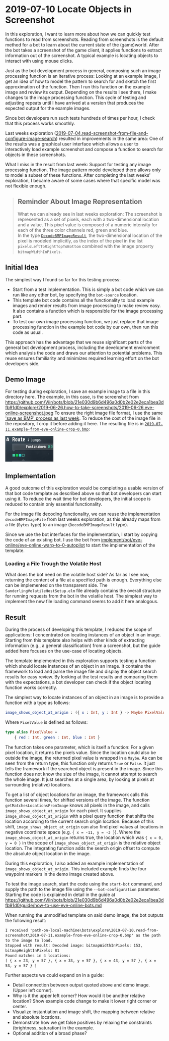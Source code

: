 # 2019-07-10 Locate Objects in Screenshot

In this exploration, I want to learn more about how we can quickly test functions to read from screenshots. Reading from screenshots is the default method for a bot to learn about the current state of the (game)world. After the bot takes a screenshot of the game client, it applies functions to extract information out of the screenshot. A typical example is locating objects to interact with using mouse clicks.

Just as the bot development process in general, composing such an image processing function is an iterative process: Looking at an example image, I get an idea of how to model the pattern to search for and sketch the first approximation of the function. Then I run this function on the example image and review its output. Depending on the results I see there, I make changes to the image processing function. This cycle of testing and adjusting repeats until I have arrived at a version that produces the expected output for the example images.

Since bot developers run such tests hundreds of times per hour, I check that this process works smoothly.

Last weeks exploration ([2019-07-04.read-screenshot-from-file-and-configure-image-search](./../2019-07-04.read-screenshot-from-file-and-configure-image-search/app/src/Main.elm)) resulted in improvements in the same area: One of the results was a graphical user interface which allows a user to interactively load example screenshot and compose a function to search for objects in these screenshots.

What I miss in the result from last week: Support for testing any image processing function. The image pattern model developed there allows only to model a subset of these functions. After completing the last weeks' exploration, I became aware of some cases where that specific model was not flexible enough.

> ## Reminder About Image Representation  
>  
> What we can already see in last weeks exploration: The screenshot is represented as a set of pixels, each with a two-dimensional location and a value. This pixel value is composed of a numeric intensity for each of the three color channels red, green and blue.  
> In the type [`DecodeBMPImageResult`](./../2019-07-04.read-screenshot-from-file-and-configure-image-search/app/src/DecodeBMPImage.elm), the two-dimensional location of the pixel is modeled implicitly, as the index of the pixel in the list `pixelsLeftToRightTopToBottom` combined with the image property `bitmapWidthInPixels`.

## Initial Idea

The simplest way I found so far for this testing process:

+ Start from a test implementation. This is simply a bot code which we can run like any other bot, by specifying the `bot-source` location.
+ This template bot code contains all the functionality to load example images and render results from image processing to make review easy. It also contains a function which is responsible for the image processing part.
+ To test our own image processing function, we just replace that image processing function in the example bot code by our own, then run this code as usual.

This approach has the advantage that we reuse significant parts of the general bot development process, including the development environment which analysis the code and draws our attention to potential problems. This reuse ensures familiarity and minimizes required learning effort on the bot developers side.

## Demo Image

For testing during exploration, I save an example image to a file in this directory here. The example, in this case, is the screenshot from https://github.com/Viir/bots/blob/21e030d9b6d496a0d0b2e02e2eca1bea3dfb91d0/explore/2019-06-26.how-to-take-screenshots/2019-06-26.eve-online-screenshot.jpeg
To ensure the right image file format, I use the same ['save as BMP' process as last week](./../2019-07-04.read-screenshot-from-file-and-configure-image-search/app/tests/DecodeBMPImageTest.elm). To reduce the cost of the image file in the repository, I crop it before adding it here. The resulting file is in [`2019-07-11.example-from-eve-online-crop-0.bmp`](./2019-07-11.example-from-eve-online-crop-0.bmp):

![2019-07-11.example-from-eve-online-crop-0.bmp](./2019-07-11.example-from-eve-online-crop-0.bmp)

## Implementation

A good outcome of this exploration would be completing a usable version of that bot code template as described above so that bot developers can start using it. To reduce the wait time for bot developers, the initial scope is reduced to contain only essential functionality.

For the image file decoding functionality, we can reuse the implementation `decodeBMPImageFile` from last weeks exploration, as this already maps from a file (`Bytes` type) to an image (`DecodeBMPImageResult` type).

Since we use the bot interfaces for the implementation, I start by copying the code of an existing bot. I use the bot from [implement/bot/eve-online/eve-online-warp-to-0-autopilot](./../../implement/bot/eve-online/eve-online-warp-to-0-autopilot) to start the implementation of the template.

### Loading a File Trough the Volatile Host

What does the bot need on the volatile host side? As far as I see now, returning the content of a file at a specified path is enough. Everything else can be implemented on the transparent side. The `SanderlingVolatileHostSetup.elm` file already contains the overall structure for running requests from the bot in the volatile host. The simplest way to implement the new file loading command seems to add it here analogous.

## Result

During the process of developing this template, I reduced the scope of applications: I concentrated on locating instances of an object in an image. Starting from this template also helps with other kinds of extracting information (e.g., a general classification) from a screenshot, but the guide added here focuses on the use-case of locating objects.

The template implemented in this exploration supports testing a function which should locate instances of an object in an image. It contains the framework to load and parse the image file and display the object search results for easy review. By looking at the test results and comparing them with the expectations, a bot developer can check if the object locating function works correctly.

The simplest way to locate instances of an object in an image is to provide a function with a type as follows:
```elm
image_shows_object_at_origin : ({ x : Int, y : Int } -> Maybe PixelValue) -> Bool
```

Where `PixelValue` is defined as follows:
```elm
type alias PixelValue =
    { red : Int, green : Int, blue : Int }
```

The function takes one parameter, which is itself a function: For a given pixel location, it returns the pixels value. Since the location could also be outside the image, the returned pixel value is wrapped in a `Maybe`.
As can be seen from the return type, this function only returns `True` or `False`. It just tells the framework if the searched object is present in the image. Since this function does not know the size of the image, it cannot attempt to search the whole image. It just searches at a single area, by looking at pixels at surrounding (relative) locations.

To get a list of object locations for an image, the framework calls this function several times, for shifted versions of the image.
The function `getMatchesLocationsFromImage` knows all pixels in the image, and calls `image_shows_object_at_origin` for each pixel. It supplies `image_shows_object_at_origin` with a pixel query function that shifts the location according to the current search origin location. Because of this shift, `image_shows_object_at_origin` can also find pixel values at locations in negative coordinate space (e.g. `{ x = -11, y = -3 }`).
Where the `image_shows_object_at_origin` returns true, the location which was `{ x = 0, y = 0 }` in the scope of `image_shows_object_at_origin` is the relative object location. The integrating function adds the search origin offset to compute the absolute object location in the image.

During this exploration, I also added an example implementation of `image_shows_object_at_origin`. This included example finds the four waypoint markers in the demo image created above.

To test the image search, start the code using the `start-bot` command, and supply the path to the image file using the `--bot-configuration` parameter. Starting the code is explained in detail in the guide at https://github.com/Viir/bots/blob/21e030d9b6d496a0d0b2e02e2eca1bea3dfb91d0/guide/how-to-use-eve-online-bots.md

When running the unmodified template on said demo image, the bot outputs the following result:

```text
I received 'path-on-local-machine\bots\explore\2019-07-10.read-from-screenshot\2019-07-11.example-from-eve-online-crop-0.bmp' as the path to the image to load.
Stopped with result: Decoded image: bitmapWidthInPixels: 153, bitmapHeightInPixels: 81
Found matches in 4 locations:
[ { x = 23, y = 57 }, { x = 33, y = 57 }, { x = 43, y = 57 }, { x = 53, y = 57 } ]
```

Further aspects we could expand on in a guide:

+ Detail connection between output quoted above and demo image. (Upper left corner).
+ Why is it the upper left corner? How would it be another relative location? Show example code change to make it lower right corner or center.
+ Visualize instantiation and image shift, the mapping between relative and absolute locations.
+ Demonstrate how we get false positives by relaxing the constraints (brightness, saturation) in the example.
+ Optional addition of a broad phase?
